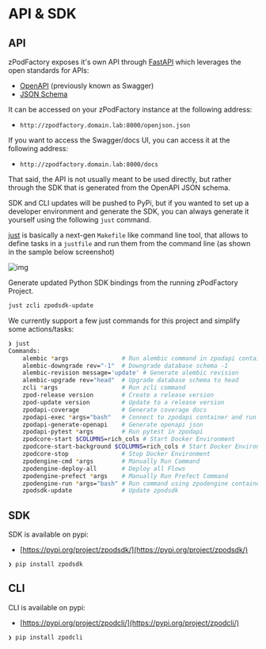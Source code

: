 # API & SDK

## API

zPodFactory exposes it's own API through [FastAPI](https://fastapi.tiangolo.com/) which leverages the open standards for APIs:

- [OpenAPI](https://github.com/OAI/OpenAPI-Specification) (previously known as Swagger)
- [JSON Schema](https://json-schema.org/)

It can be accessed on your zPodFactory instance at the following address:

- `http://zpodfactory.domain.lab:8000/openjson.json`

If you want to access the Swagger/docs UI, you can access it at the following address:

- `http://zpodfactory.domain.lab:8000/docs`

That said, the API is not usually meant to be used directly, but rather through the SDK that is generated from the OpenAPI JSON schema.

SDK and CLI updates will be pushed to PyPi, but if you wanted to set up a developer environment and generate the SDK, you can always generate it yourself using the following `just` command.

[just](https://just.systems/man/en/) is basically a next-gen `Makefile` like command line tool, that allows to define tasks in a `justfile` and run them from the command line (as shown in the sample below screenshot)

![img](https://raw.githubusercontent.com/casey/just/master/screenshot.png)

Generate updated Python SDK bindings from the running zPodFactory Project.

```bash
just zcli zpodsdk-update
```

We currently support a few just commands for this project and simplify some actions/tasks:

```bash
❯ just
Commands:
    alembic *args               # Run alembic command in zpodapi container
    alembic-downgrade rev="-1"  # Downgrade database schema -1
    alembic-revision message='update' # Generate alembic revision
    alembic-upgrade rev="head"  # Upgrade database schema to head
    zcli *args                  # Run zcli command
    zpod-release version        # Create a release version
    zpod-update version         # Update to a release version
    zpodapi-coverage            # Generate coverage docs
    zpodapi-exec *args="bash"   # Connect to zpodapi container and run command
    zpodapi-generate-openapi    # Generate openapi json
    zpodapi-pytest *args        # Run pytest in zpodapi
    zpodcore-start $COLUMNS=rich_cols # Start Docker Environment
    zpodcore-start-background $COLUMNS=rich_cols # Start Docker Environment in background
    zpodcore-stop               # Stop Docker Environment
    zpodengine-cmd *args        # Manually Run Command
    zpodengine-deploy-all       # Deploy all Flows
    zpodengine-prefect *args    # Manually Run Prefect Command
    zpodengine-run *args="bash" # Run command using zpodengine container
    zpodsdk-update              # Update zpodsdk
```

## SDK

SDK is available on pypi:

- [https://pypi.org/project/zpodsdk/](https://pypi.org/project/zpodsdk/)

``` { data-copy="pip install zpodsdk"}
❯ pip install zpodsdk
```

## CLI

CLI is available on pypi:

- [https://pypi.org/project/zpodcli/](https://pypi.org/project/zpodcli/)

``` { data-copy="pip install zpodcli"}
❯ pip install zpodcli
```
